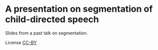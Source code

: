 # A presentation on segmentation of child-directed speech

Slides from a past talk on segmentation.

License [CC-BY](https://creativecommons.org/licenses/by/4.0/)
